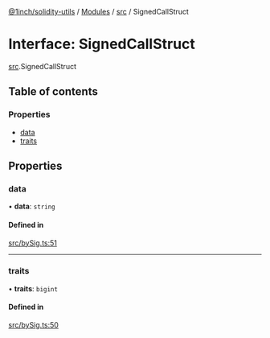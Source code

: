 [@1inch/solidity-utils](../README.md) / [Modules](../modules.md) / [src](../modules/src.md) / SignedCallStruct

# Interface: SignedCallStruct

[src](../modules/src.md).SignedCallStruct

## Table of contents

### Properties

- [data](src.SignedCallStruct.md#data)
- [traits](src.SignedCallStruct.md#traits)

## Properties

### data

• **data**: `string`

#### Defined in

[src/bySig.ts:51](https://github.com/1inch/solidity-utils/blob/99d1aa1/src/bySig.ts#L51)

___

### traits

• **traits**: `bigint`

#### Defined in

[src/bySig.ts:50](https://github.com/1inch/solidity-utils/blob/99d1aa1/src/bySig.ts#L50)
